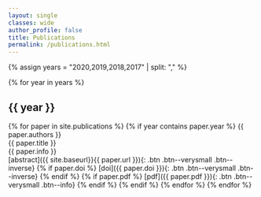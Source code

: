 ```yaml
---
layout: single
classes: wide 
author_profile: false
title: Publications
permalink: /publications.html
---
```


{% assign years = "2020,2019,2018,2017" | split: "," %}

{% for year in years %}
<h2>{{ year }}</h2>
{% for paper in site.publications %}
{% if year contains paper.year %}
<span class="publist-authors">{{ paper.authors }}</span><br/>
<span class="publist-title">{{ paper.title }}</span><br/>
<span class="publist-info">{{ paper.info }}</span><br/>
[abstract]({{ site.baseurl}}{{ paper.url }}){: .btn .btn--verysmall .btn--inverse} {% if paper.doi %} [doi]({{ paper.doi }}){: .btn .btn--verysmall .btn--inverse} {% endif %} {% if paper.pdf %} [pdf]({{ paper.pdf }}){: .btn .btn--verysmall .btn--info} {% endif %}
{% endif %}
{% endfor %}
{% endfor %}


<br>
